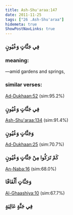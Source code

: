```yaml
---
title: Ash-Shu'araa:147
date: 2011-11-25
tags: ["26 .Ash-Shu'araa"]
hidemeta: true 
ShowPostNavLinks: true 
---
```

### فِي جَنَّاتٍ وَعُيُونٍ
### meaning: 
—amid gardens and springs,
### similar verses: 

[Ad-Dukhaan:52](/44/52) (sim:95.2%)

### فِي جَنَّاتٍ وَعُيُونٍ

[Ash-Shu'araa:134](/26/134) (sim:91.4%)

### وَجَنَّاتٍ وَعُيُونٍ

[Ad-Dukhaan:25](/44/25) (sim:70.7%)

### كَمْ تَرَكُوا مِنْ جَنَّاتٍ وَعُيُونٍ

[An-Naba:16](/78/16) (sim:68.0%)

### وَجَنَّاتٍ أَلْفَافًا

[Al-Ghaashiya:10](/88/10) (sim:67.7%)

### فِي جَنَّةٍ عَالِيَةٍ
